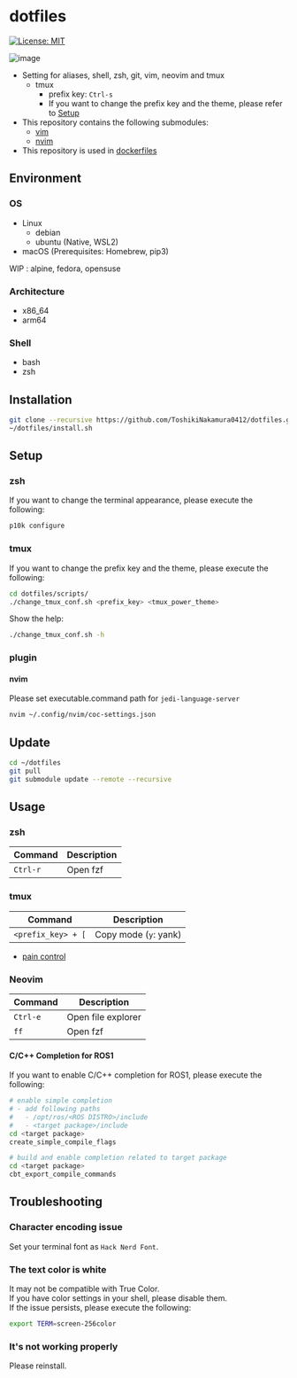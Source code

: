 # dotfiles

[![License: MIT](https://img.shields.io/badge/License-MIT-yellow.svg)](https://opensource.org/licenses/MIT)

![image](https://github.com/ToshikiNakamura0412/dotfiles/wiki/images/dotfiles.png)

- Setting for aliases, shell, zsh, git, vim, neovim and tmux
  - tmux
    - prefix key: `Ctrl-s`
    - If you want to change the prefix key and the theme, please refer to [Setup](#setup)
- This repository contains the following submodules:
  - [vim](https://github.com/ToshikiNakamura0412/vim.git)
  - [nvim](https://github.com/ToshikiNakamura0412/nvim.git)
- This repository is used in [dockerfiles](https://github.com/ToshikiNakamura0412/dockerfiles.git)

## Environment
### OS
- Linux
  - debian
  - ubuntu (Native, WSL2)
- macOS (Prerequisites: Homebrew, pip3)

WIP : alpine, fedora, opensuse

### Architecture
- x86_64
- arm64

### Shell
- bash
- zsh

## Installation
```bash
git clone --recursive https://github.com/ToshikiNakamura0412/dotfiles.git ~/dotfiles
~/dotfiles/install.sh
```

## Setup
### zsh
If you want to change the terminal appearance, please execute the following:
```bash
p10k configure
```

### tmux
If you want to change the prefix key and the theme, please execute the following:
```bash
cd dotfiles/scripts/
./change_tmux_conf.sh <prefix_key> <tmux_power_theme>
```
Show the help:
```bash
./change_tmux_conf.sh -h
```

### plugin
#### nvim
Please set executable.command path for `jedi-language-server`
```bash
nvim ~/.config/nvim/coc-settings.json
```

## Update
```bash
cd ~/dotfiles
git pull
git submodule update --remote --recursive
```

## Usage
### zsh
| Command | Description |
| --- | --- |
| `Ctrl-r` | Open fzf |

### tmux
| Command | Description |
| --- | --- |
| `<prefix_key> + [` | Copy mode (`y`: yank) |

- [pain control](https://github.com/tmux-plugins/tmux-pain-control.git)

### Neovim
| Command | Description |
| --- | --- |
| `Ctrl-e` | Open file explorer |
| `ff` | Open fzf |

#### C/C++ Completion for ROS1
If you want to enable C/C++ completion for ROS1, please execute the following:
```bash
# enable simple completion
# - add following paths
#   - /opt/ros/<ROS DISTRO>/include
#   - <target package>/include
cd <target package>
create_simple_compile_flags

# build and enable completion related to target package
cd <target package>
cbt_export_compile_commands
```

## Troubleshooting
### Character encoding issue
Set your terminal font as `Hack Nerd Font`.

### The text color is white
It may not be compatible with True Color.<br>
If you have color settings in your shell, please disable them.<br>
If the issue persists, please execute the following:
```bash
export TERM=screen-256color
```

### It's not working properly
Please reinstall.
